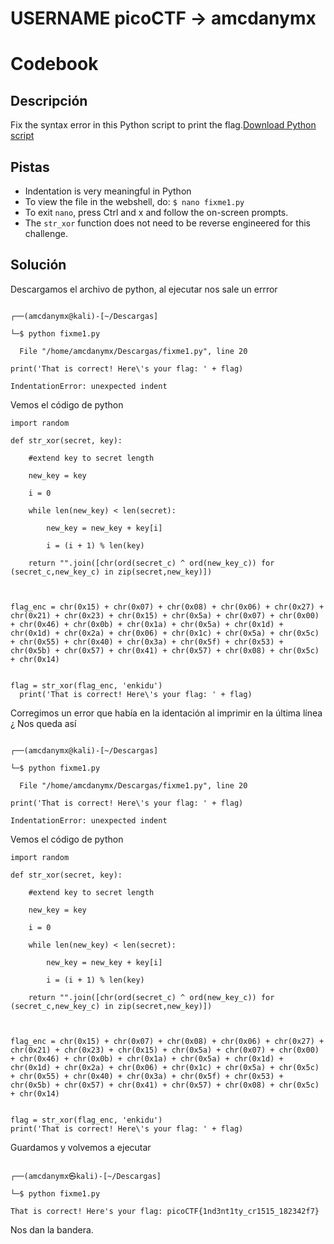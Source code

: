 # USERNAME picoCTF -> amcdanymx

# Codebook

## Descripción


Fix the syntax error in this Python script to print the flag.[Download Python script](https://artifacts.picoctf.net/c/39/fixme1.py)

## Pistas

- Indentation is very meaningful in Python
- To view the file in the webshell, do: `$ nano fixme1.py`
- To exit `nano`, press Ctrl and x and follow the on-screen prompts.
- The `str_xor` function does not need to be reverse engineered for this challenge.


## Solución 

Descargamos el archivo de python, al ejecutar nos sale un errror

```

┌──(amcdanymx@kali)-[~/Descargas]

└─$ python fixme1.py

  File "/home/amcdanymx/Descargas/fixme1.py", line 20

print('That is correct! Here\'s your flag: ' + flag)

IndentationError: unexpected indent
```

Vemos el código de python
```
import random

def str_xor(secret, key):

    #extend key to secret length

    new_key = key

    i = 0

    while len(new_key) < len(secret):

        new_key = new_key + key[i]

        i = (i + 1) % len(key)        

    return "".join([chr(ord(secret_c) ^ ord(new_key_c)) for (secret_c,new_key_c) in zip(secret,new_key)])



flag_enc = chr(0x15) + chr(0x07) + chr(0x08) + chr(0x06) + chr(0x27) + chr(0x21) + chr(0x23) + chr(0x15) + chr(0x5a) + chr(0x07) + chr(0x00) + chr(0x46) + chr(0x0b) + chr(0x1a) + chr(0x5a) + chr(0x1d) + chr(0x1d) + chr(0x2a) + chr(0x06) + chr(0x1c) + chr(0x5a) + chr(0x5c) + chr(0x55) + chr(0x40) + chr(0x3a) + chr(0x5f) + chr(0x53) + chr(0x5b) + chr(0x57) + chr(0x41) + chr(0x57) + chr(0x08) + chr(0x5c) + chr(0x14)

  
flag = str_xor(flag_enc, 'enkidu')
  print('That is correct! Here\'s your flag: ' + flag)
```

Corregimos un error que había en la identación al imprimir en la última línea ¿
Nos queda así
```

┌──(amcdanymx@kali)-[~/Descargas]

└─$ python fixme1.py

  File "/home/amcdanymx/Descargas/fixme1.py", line 20

print('That is correct! Here\'s your flag: ' + flag)

IndentationError: unexpected indent
```

Vemos el código de python
```
import random

def str_xor(secret, key):

    #extend key to secret length

    new_key = key

    i = 0

    while len(new_key) < len(secret):

        new_key = new_key + key[i]

        i = (i + 1) % len(key)        

    return "".join([chr(ord(secret_c) ^ ord(new_key_c)) for (secret_c,new_key_c) in zip(secret,new_key)])



flag_enc = chr(0x15) + chr(0x07) + chr(0x08) + chr(0x06) + chr(0x27) + chr(0x21) + chr(0x23) + chr(0x15) + chr(0x5a) + chr(0x07) + chr(0x00) + chr(0x46) + chr(0x0b) + chr(0x1a) + chr(0x5a) + chr(0x1d) + chr(0x1d) + chr(0x2a) + chr(0x06) + chr(0x1c) + chr(0x5a) + chr(0x5c) + chr(0x55) + chr(0x40) + chr(0x3a) + chr(0x5f) + chr(0x53) + chr(0x5b) + chr(0x57) + chr(0x41) + chr(0x57) + chr(0x08) + chr(0x5c) + chr(0x14)

  
flag = str_xor(flag_enc, 'enkidu')
print('That is correct! Here\'s your flag: ' + flag)
```

Guardamos y volvemos a ejecutar
```

┌──(amcdanymx㉿kali)-[~/Descargas]

└─$ python fixme1.py

That is correct! Here's your flag: picoCTF{1nd3nt1ty_cr1515_182342f7}

```

Nos dan la bandera. 